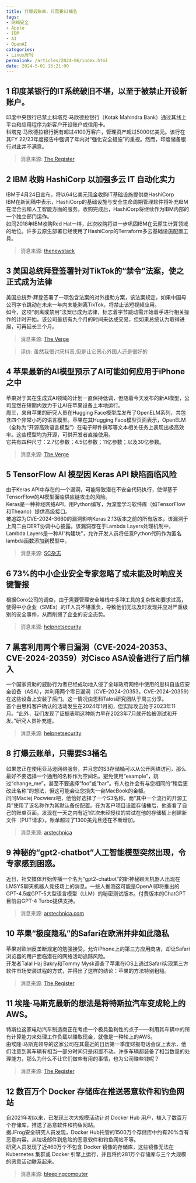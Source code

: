 ```yaml
---
title: 打爆云账单，只需要S3桶名
tags: 
- 网络安全
- Apple
- IBM
- AI
- OpenAI
categories: 
- Linux周刊
permalink: /articles/2024-06/index.html
date: 2024-5-01 16:21:00
---
```


## 1 印度某银行的IT系统破旧不堪，以至于被禁止开设新账户。
印度中央银行已禁止科塔克·马欣德拉银行（Kotak Mahindra Bank）通过其线上平台和应用程序为新客户开设账户或信用卡。   
科塔克·马欣德拉银行拥有超过4100万客户，管理资产超过5000亿美元。该行在其FY 22/23年度报告中强调了年内对“强化安全措施”的重视。然而，印度储备银行对此并不满意。   
> 消息来源: [The Register](https://www.theregister.com/2024/04/25/rbi_india_kotak_mahindra_bank/)

## 2 IBM 收购 HashiCorp 以加强多云 IT 自动化实力
IBM于4月24日宣布，将以64亿美元现金收购IT基础设施提供商HashiCorp   
IBM在新闻稿中表示，HashiCorp的基础设施与安全生命周期管理软件将补充IBM在混合云和人工智能方面的服务。收购完成后，HashiCorp将继续作为IBM内部的一个独立部门运作。   
如同2018年IBM收购Red Hat一样，此次收购将进一步巩固IBM在云原生计算领域的地位。许多云原生部署已经使用了HashiCorp的Terraform多云基础设施配置工具。
> 消息来源: [thenewstack](https://thenewstack.io/ibm-purchases-hashicorp-for-multicloud-it-automation/)


## 3 美国总统拜登签署针对TikTok的“禁令”法案，使之正式成为法律
美国总统乔·拜登签署了一项包含法案的对外援助方案，该法案规定，如果中国母公司字节跳动在未来一年内未能剥离TikTok，将禁止该短视频应用。   
如今，这项“剥离或禁用”法案已成为法律，标志着字节跳动需开始着手进行相关操作的计时开始。该公司最初有九个月的时间来达成交易，但如果总统认为取得进展，可再延长三个月。   
> 消息来源: [The Verge](https://www.theverge.com/2024/4/24/24139036/biden-signs-tiktok-ban-bill-divest-foreign-aid-package)

> 评价: 虽然我很讨厌抖音,但是让它恶心外国人还是很好的


## 4 苹果最新的AI模型预示了AI可能如何应用于iPhone之中
苹果对于其在生成式AI领域的计划一直保持低调，但随着今天发布的新AI模型，公司显然在短期内致力于让AI在苹果设备上本地运行。   
周三，来自苹果的研究人员在Hugging Face模型库发布了OpenELM系列，共包含四个非常小巧的语言模型。苹果在其Hugging Face模型页面表示，OpenELM（全称为“开源高效语言模型”）在电子邮件撰写等文本相关任务上表现出极高效率。这些模型均为开源，可供开发者直接使用。   
它共有四种尺寸：2.7亿参数；4.5亿参数；11亿参数；以及30亿参数。   
> 消息来源: [The Verge](https://www.theverge.com/2024/4/24/24139266/apple-ai-model-openelm-iphone-laptops-strategy)


## 5 TensorFlow AI 模型因 Keras API 缺陷面临风险
由于Keras API中存在的一个漏洞，可能导致潜在不安全代码执行，使得基于TensorFlow的AI模型面临供应链攻击的风险。   
Keras是一种神经网络API，用Python编写，为深度学习软件库（如TensorFlow和Theano）提供高级接口。   
被追踪为CVE-2024-3660的漏洞影响Keras 2.13版本之前的所有版本，该漏洞于上周二由CERT协调中心披露。该漏洞存在于Lambda Layers处理机制中，Lambda Layers是一种AI“构建块”，允许开发人员将任意Python代码作为匿名lambda函数添加到模型中。   
> 消息来源: [SC杂志](https://www.scmagazine.com/news/tensorflow-ai-models-at-risk-due-to-keras-api-flaw)


## 6 73%的中小企业安全专家忽略了或未能及时响应关键警报
根据Coro公司的调查，由于需要管理安全堆栈中多种工具的复杂性和要求过高，使得中小企业（SMEs）的IT人员不堪重负，导致他们无法及时发现并应对严重级别的安全事件，从而削弱了企业的安全态势。
> 消息来源: [helpnetsecurity](https://www.helpnetsecurity.com/2024/04/25/73-of-sme-security-pros-missed-or-ignored-critical-alerts/)


## 7 黑客利用两个零日漏洞（CVE-2024-20353、CVE-2024-20359）对Cisco ASA设备进行了后门植入
一个国家资助的威胁行为者已经成功地入侵了全球政府网络中使用的思科自适应安全设备（ASA），并利用两个零日漏洞（CVE-2024-20353，CVE-2024-20359）在这些设备上安装了后门。这一情况由思科Talos研究团队于周三分享。   
首个由思科客户确认的活动发生在2024年1月初，但实际攻击始于2023年11月。“此外，我们发现了证据表明这种能力早在2023年7月就开始被测试和开发。”研究人员补充道。   
> 消息来源: [helpnetsecurity](https://www.helpnetsecurity.com/2024/04/24/cve-2024-20353-cve-2024-20359/)


## 8 打爆云账单，只需要S3桶名
如果您正在使用亚马逊网络服务，并且您的S3存储桶可以从公开网络访问，那么最好不要选择一个通用的名称作为空间名。避免使用“example”，跳过“change_me”，甚至不要选择“foo”或“bar”。有人也许会有与您相同的“稍后更改此名称”的想法，但这可能会让您损失一台MacBook的金额。   
问问Maciej Pocwierz吧，他恰好选择了一个S3名称，而“其中一个流行的开源工具”使用了该名称作为其默认备份配置。在为客户项目设置存储桶后，他查看了自己的账单页面，发现在一天之内有近1亿次未经授权的尝试在他的存储桶上创建新文件（PUT请求）。账单超过了1300美元且还在不断增加。
> 消息来源: [arstechnica](https://arstechnica.com/information-technology/2024/04/aws-s3-storage-bucket-with-unlucky-name-nearly-cost-developer-1300/)


## 9 神秘的“gpt2-chatbot”人工智能模型突然出现，令专家感到困惑。
近日，社交媒体开始传播一个名为“gpt2-chatbot”的新神秘聊天机器人出现在LMSYS聊天机器人竞技场上的消息。一些人推测这可能是OpenAI即将推出的GPT-4.5或GPT-5大型语言模型（LLM）的秘密测试版本。付费版本的ChatGPT目前由GPT-4 Turbo提供支持。   
> 消息来源: [arstechnica.com](https://arstechnica.com/information-technology/2024/04/rumors-swirl-about-mystery-gpt2-chatbot-that-some-think-is-gpt-5-in-disguise/)


## 10 苹果“极度隐私”的Safari在欧洲并非如此隐私
苹果对欧洲反垄断规定的勉强接受，允许iPhone上的第三方应用商店，却让Safari浏览器的用户面临潜在的网络活动追踪风险。   
开发者Talal Haj Bakry和Tommy Mysk调查了苹果在iOS上通过Safari实现第三方软件市场安装过程的方式，并得出了这样的结论：苹果的方法特别粗糙。
> 消息来源: [The Register](https://www.theregister.com/2024/04/30/apple_safari_europe_tracking/)


## 11 埃隆·马斯克最新的想法是将特斯拉汽车变成轮上的AWS。
特斯拉这家电动汽车制造商正在考虑一个极具盈利性的点子——利用其车辆中的所有计算能力来处理工作负载以赚取现金，就像是一种轮上的AWS。   
由埃隆·马斯克领导的这家公司在其最近的日历第一季度财报电话会议上表示，他们注意到其车辆有相当一部分时间只是闲置不动。许多车辆都装备了相当数量的处理能力，那么为什么不让它们做些有用的事情，也为公司赚些钱呢？
> 消息来源: [The Register](https://www.theregister.com/2024/04/30/tesla_ai_workloads/)


## 12 数百万个 Docker 存储库在推送恶意软件和钓鱼网站
自2021年初以来，已发现三次大规模活动针对 Docker Hub 用户，植入了数百万个存储库，推送了恶意软件和钓鱼网站。   
据JFrog安全研究人员发现，Docker Hub托管的1500万个存储库中约有20%含有恶意内容，从垃圾邮件到危险的恶意软件和钓鱼网站不等。   
研究人员发现了近460万个不包含 Docker 镜像的存储库，这些镜像无法在 Kubernetes 集群或 Docker 引擎上运行，并且将约281万个存储库与三个大规模的恶意活动联系起来。 
> 消息来源: [bleepingcomputer](https://www.bleepingcomputer.com/news/security/millions-of-docker-repos-found-pushing-malware-phishing-sites/)
